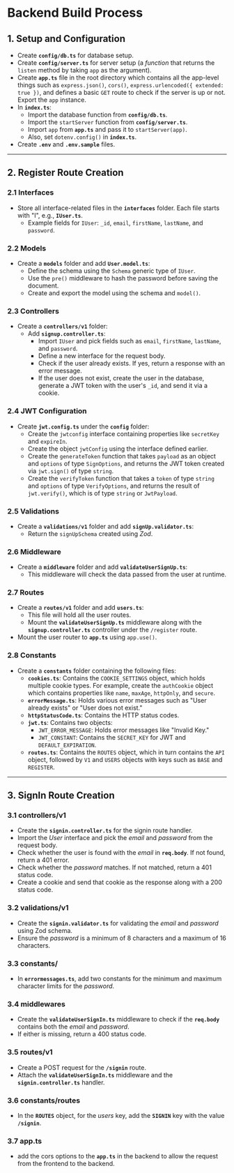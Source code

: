 # Backend Build Process

## 1. Setup and Configuration

- Create **`config/db.ts`** for database setup.
- Create **`config/server.ts`** for server setup (a _function_ that returns the `listen` method by taking `app` as the argument).
- Create **`app.ts`** file in the root directory which contains all the app-level things such as `express.json()`, `cors()`, `express.urlencoded({ extended: true })`, and defines a basic `GET` route to check if the server is up or not. Export the `app` instance.
- In **`index.ts`**:
  - Import the database function from **`config/db.ts`**.
  - Import the `startServer` function from **`config/server.ts`**.
  - Import `app` from **`app.ts`** and pass it to `startServer(app)`.
  - Also, set `dotenv.config()` in **`index.ts`**.
- Create **`.env`** and **`.env.sample`** files.

---

## 2. Register Route Creation

### 2.1 Interfaces

- Store all interface-related files in the **`interfaces`** folder. Each file starts with "I", e.g., **`IUser.ts`**.
  - Example fields for `IUser`: `_id`, `email`, `firstName`, `lastName`, and `password`.

### 2.2 Models

- Create a **`models`** folder and add **`User.model.ts`**:
  - Define the schema using the `Schema` generic type of `IUser`.
  - Use the `pre()` middleware to hash the password before saving the document.
  - Create and export the model using the schema and `model()`.

### 2.3 Controllers

- Create a **`controllers/v1`** folder:
  - Add **`signup.controller.ts`**:
    - Import `IUser` and pick fields such as `email`, `firstName`, `lastName`, and `password`.
    - Define a new interface for the request body.
    - Check if the user already exists. If yes, return a response with an error message.
    - If the user does not exist, create the user in the database, generate a JWT token with the user's `_id`, and send it via a cookie.

### 2.4 JWT Configuration

- Create **`jwt.config.ts`** under the **`config`** folder:
  - Create the `jwtconfig` interface containing properties like `secretKey` and `expireIn`.
  - Create the object `jwtConfig` using the interface defined earlier.
  - Create the `generateToken` function that takes `payload` as an object and `options` of type `SignOptions`, and returns the JWT token created via `jwt.sign()` of type `string`.
  - Create the `verifyToken` function that takes a `token` of type `string` and `options` of type `VerifyOptions`, and returns the result of `jwt.verify()`, which is of type `string` or `JwtPayload`.

### 2.5 Validations

- Create a **`validations/v1`** folder and add **`signUp.validator.ts`**:
  - Return the `signUpSchema` created using _Zod_.

### 2.6 Middleware

- Create a **`middleware`** folder and add **`validateUserSignUp.ts`**:
  - This middleware will check the data passed from the user at runtime.

### 2.7 Routes

- Create a **`routes/v1`** folder and add **`users.ts`**:
  - This file will hold all the user routes.
  - Mount the **`validateUserSignUp.ts`** middleware along with the **`signup.controller.ts`** controller under the `/register` route.
- Mount the user router to **`app.ts`** using `app.use()`.

### 2.8 Constants

- Create a **`constants`** folder containing the following files:
  - **`cookies.ts`**: Contains the `COOKIE_SETTINGS` object, which holds multiple cookie types. For example, create the `authCookie` object which contains properties like `name`, `maxAge`, `httpOnly`, and `secure`.
  - **`errorMessage.ts`**: Holds various error messages such as "User already exists" or "User does not exist."
  - **`httpStatusCode.ts`**: Contains the HTTP status codes.
  - **`jwt.ts`**: Contains two objects:
    - `JWT_ERROR_MESSAGE`: Holds error messages like "Invalid Key."
    - `JWT_CONSTANT`: Contains the `SECRET_KEY` for JWT and `DEFAULT_EXPIRATION`.
  - **`routes.ts`**: Contains the `ROUTES` object, which in turn contains the `API` object, followed by `V1` and `USERS` objects with keys such as `BASE` and `REGISTER`.

---

## 3. SignIn Route Creation

### 3.1 controllers/v1

- Create the **`signin.controller.ts`** for the signin route handler.
- Import the _User_ interface and pick the _email_ and _password_ from the request body.
- Check whether the user is found with the _email_ in **`req.body`**. If not found, return a 401 error.
- Check whether the _password_ matches. If not matched, return a 401 status code.
- Create a cookie and send that cookie as the response along with a 200 status code.

### 3.2 validations/v1

- Create the **`signin.validator.ts`** for validating the _email_ and _password_ using Zod schema.
- Ensure the _password_ is a minimum of 8 characters and a maximum of 16 characters.

### 3.3 constants/

- In **`errormessages.ts`**, add two constants for the minimum and maximum character limits for the _password_.

### 3.4 middlewares

- Create the **`validateUserSignIn.ts`** middleware to check if the **`req.body`** contains both the _email_ and _password_.
- If either is missing, return a 400 status code.

### 3.5 routes/v1

- Create a POST request for the **`/signin`** route.
- Attach the **`validateUserSignIn.ts`** middleware and the **`signin.controller.ts`** handler.

### 3.6 constants/routes

- In the **`ROUTES`** object, for the _users_ key, add the **`SIGNIN`** key with the value **`/signin`**.

### 3.7 app.ts

- add the cors options to the **`app.ts`** in the backend to allow the request from the frontend to the backend.
